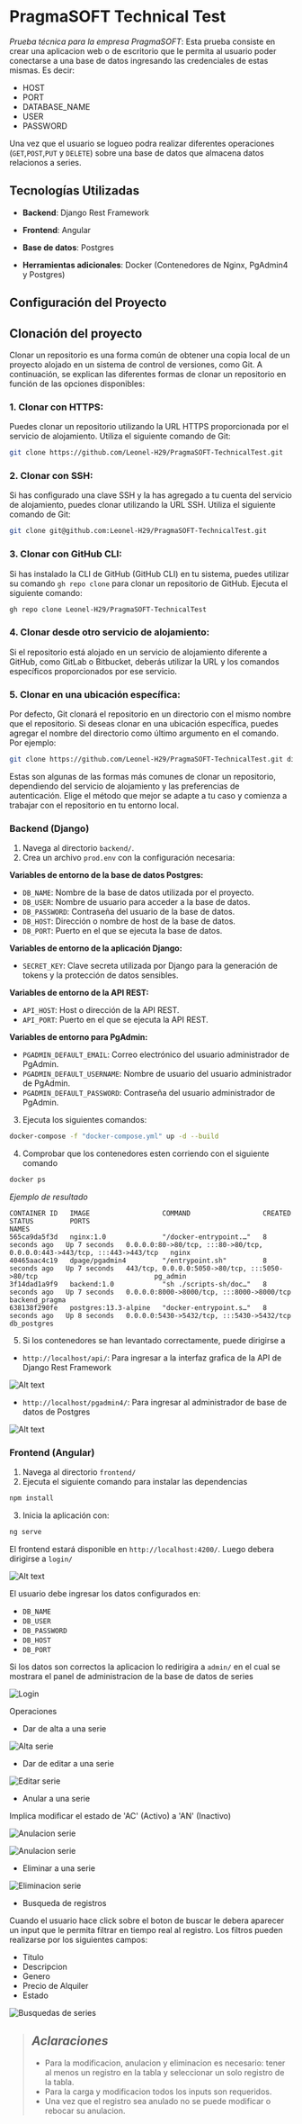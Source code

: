 # PragmaSOFT Technical Test

_Prueba técnica para la empresa PragmaSOFT_: Esta prueba consiste en crear una aplicacion web o de escritorio que le permita al usuario poder conectarse a una base de datos ingresando las credenciales de estas mismas. Es decir:

- HOST
- PORT
- DATABASE_NAME
- USER
- PASSWORD

Una vez que el usuario se logueo podra realizar diferentes operaciones (`GET`,`POST`,`PUT` y `DELETE`) sobre una base de datos que almacena datos relacionos a series.

## Tecnologías Utilizadas

- **Backend**: Django Rest Framework
- **Frontend**: Angular
- **Base de datos**: Postgres

- **Herramientas adicionales**: Docker (Contenedores de Nginx, PgAdmin4 y Postgres)

## Configuración del Proyecto

## Clonación del proyecto

Clonar un repositorio es una forma común de obtener una copia local de un proyecto alojado en un sistema de control de versiones, como Git. A continuación, se explican las diferentes formas de clonar un repositorio en función de las opciones disponibles:

### 1. Clonar con HTTPS:

Puedes clonar un repositorio utilizando la URL HTTPS proporcionada por el servicio de alojamiento. Utiliza el siguiente comando de Git:

```bash
git clone https://github.com/Leonel-H29/PragmaSOFT-TechnicalTest.git
```

### 2. Clonar con SSH:

Si has configurado una clave SSH y la has agregado a tu cuenta del servicio de alojamiento, puedes clonar utilizando la URL SSH. Utiliza el siguiente comando de Git:

```bash
git clone git@github.com:Leonel-H29/PragmaSOFT-TechnicalTest.git
```

### 3. Clonar con GitHub CLI:

Si has instalado la CLI de GitHub (GitHub CLI) en tu sistema, puedes utilizar su comando `gh repo clone` para clonar un repositorio de GitHub. Ejecuta el siguiente comando:

```bash
gh repo clone Leonel-H29/PragmaSOFT-TechnicalTest
```

### 4. Clonar desde otro servicio de alojamiento:

Si el repositorio está alojado en un servicio de alojamiento diferente a GitHub, como GitLab o Bitbucket, deberás utilizar la URL y los comandos específicos proporcionados por ese servicio.

### 5. Clonar en una ubicación específica:

Por defecto, Git clonará el repositorio en un directorio con el mismo nombre que el repositorio. Si deseas clonar en una ubicación específica, puedes agregar el nombre del directorio como último argumento en el comando. Por ejemplo:

```bash
git clone https://github.com/Leonel-H29/PragmaSOFT-TechnicalTest.git directorio-destino
```

Estas son algunas de las formas más comunes de clonar un repositorio, dependiendo del servicio de alojamiento y las preferencias de autenticación. Elige el método que mejor se adapte a tu caso y comienza a trabajar con el repositorio en tu entorno local.

### Backend (Django)

1. Navega al directorio `backend/`.
2. Crea un archivo `prod.env` con la configuración necesaria:

**Variables de entorno de la base de datos Postgres:**

- `DB_NAME`: Nombre de la base de datos utilizada por el proyecto.
- `DB_USER`: Nombre de usuario para acceder a la base de datos.
- `DB_PASSWORD`: Contraseña del usuario de la base de datos.
- `DB_HOST`: Dirección o nombre de host de la base de datos.
- `DB_PORT`: Puerto en el que se ejecuta la base de datos.

**Variables de entorno de la aplicación Django:**

- `SECRET_KEY`: Clave secreta utilizada por Django para la generación de tokens y la protección de datos sensibles.

**Variables de entorno de la API REST:**

- `API_HOST`: Host o dirección de la API REST.
- `API_PORT`: Puerto en el que se ejecuta la API REST.

**Variables de entorno para PgAdmin:**

- `PGADMIN_DEFAULT_EMAIL`: Correo electrónico del usuario administrador de PgAdmin.
- `PGADMIN_DEFAULT_USERNAME`: Nombre de usuario del usuario administrador de PgAdmin.
- `PGADMIN_DEFAULT_PASSWORD`: Contraseña del usuario administrador de PgAdmin.

3. Ejecuta los siguientes comandos:

```bash
docker-compose -f "docker-compose.yml" up -d --build
```

4. Comprobar que los contenedores esten corriendo con el siguiente comando

```bash
docker ps
```

_Ejemplo de resultado_

```
CONTAINER ID   IMAGE                  COMMAND                  CREATED         STATUS         PORTS                                                                      NAMES
565ca9da5f3d   nginx:1.0              "/docker-entrypoint.…"   8 seconds ago   Up 7 seconds   0.0.0.0:80->80/tcp, :::80->80/tcp, 0.0.0.0:443->443/tcp, :::443->443/tcp   nginx
40465aac4c19   dpage/pgadmin4         "/entrypoint.sh"         8 seconds ago   Up 7 seconds   443/tcp, 0.0.0.0:5050->80/tcp, :::5050->80/tcp                             pg_admin
3f14dad1a9f9   backend:1.0            "sh ./scripts-sh/doc…"   8 seconds ago   Up 7 seconds   0.0.0.0:8000->8000/tcp, :::8000->8000/tcp                                  backend_pragma
638138f290fe   postgres:13.3-alpine   "docker-entrypoint.s…"   8 seconds ago   Up 8 seconds   0.0.0.0:5430->5432/tcp, :::5430->5432/tcp                                  db_postgres
```

5. Si los contenedores se han levantado correctamente, puede dirigirse a

- `http://localhost/api/`: Para ingresar a la interfaz grafica de la API de Django Rest Framework

![Alt text](<Captura desde 2023-10-25 14-23-03.png>)

- `http://localhost/pgadmin4/`: Para ingresar al administrador de base de datos de Postgres

![Alt text](<Captura desde 2023-10-25 14-25-33.png>)

### Frontend (Angular)

1. Navega al directorio `frontend/`
2. Ejecuta el siguiente comando para instalar las dependencias

```bash
npm install
```

3. Inicia la aplicación con:

```bash
ng serve
```

El frontend estará disponible en `http://localhost:4200/`. Luego debera dirigirse a `login/`

![Alt text](<Captura desde 2023-10-25 14-35-58.png>)

El usuario debe ingresar los datos configurados en:

- `DB_NAME`
- `DB_USER`
- `DB_PASSWORD`
- `DB_HOST`
- `DB_PORT`

Si los datos son correctos la aplicacion lo redirigira a `admin/` en el cual se mostrara el panel de administracion de la base de datos de series

![Login](<Captura desde 2023-10-25 14-37-41.png>)

Operaciones

- Dar de alta a una serie

![Alta serie](<Captura desde 2023-10-25 14-37-54.png>)

- Dar de editar a una serie

![Editar serie](<Captura desde 2023-10-25 14-38-14.png>)

- Anular a una serie

Implica modificar el estado de 'AC' (Activo) a 'AN' (Inactivo)

![Anulacion serie](<Captura desde 2023-10-25 14-38-25.png>)

![Anulacion serie](<Captura desde 2023-10-25 14-38-32.png>)

- Eliminar a una serie

![Eliminacion serie](<Captura desde 2023-10-25 14-38-51.png>)

- Busqueda de registros

Cuando el usuario hace click sobre el boton de buscar le debera aparecer un input que le permita filtrar en tiempo real al registro. Los filtros pueden realizarse por los siguientes campos:

- Titulo
- Descripcion
- Genero
- Precio de Alquiler
- Estado

![Busquedas de series](<Captura desde 2023-10-25 15-12-21.png>)

> ## _Aclaraciones_
>
> - Para la modificacion, anulacion y eliminacion es necesario: tener al menos un registro en la tabla y seleccionar un solo registro de la tabla.
> - Para la carga y modificacion todos los inputs son requeridos.
> - Una vez que el registro sea anulado no se puede modificar o rebocar su anulacion.
